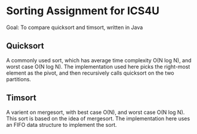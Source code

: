 # Sorting Assignment for ICS4U

Goal: To compare quicksort and timsort, written in Java

## Quicksort

A commonly used sort, which has average time complexity O(N log N), and worst case O(N log N). The implementation used here picks the right-most element as the pivot, and then recursively calls quicksort on the two partitions.

## Timsort

A varient on mergesort, with best case O(N), and worst case O(N log N). This sort is based on the idea of mergesort. The implementation here uses an FIFO data structure to implement the sort.
